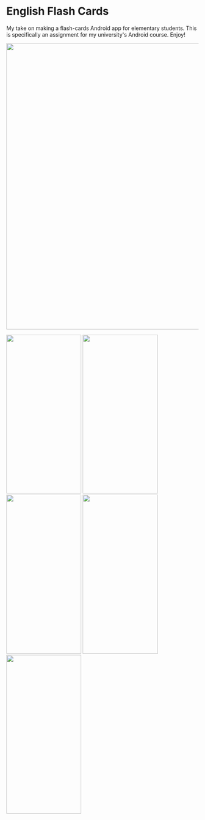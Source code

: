 # English Flash Cards
My take on making a flash-cards Android app for elementary students. This is specifically an assignment for my university's Android course. Enjoy!

<img src="https://user-images.githubusercontent.com/89265941/236645175-beb746f3-7b13-4edf-a8fa-0545e02c58d5.png"  width="1000" height="750">


<p float="center">
  <img src="https://user-images.githubusercontent.com/89265941/236644640-f3e06a00-db3d-4c34-ace3-ab558d079f0c.png"  width="196.375" height="416.5">

  <img src="https://user-images.githubusercontent.com/89265941/236644864-4b7e552a-5ad2-40c6-9325-62390547cb1f.png"  width="196.375" height="416.5">

  <img src="https://user-images.githubusercontent.com/89265941/236644941-23ddd288-7697-4a2a-bd0b-49b6c05fd99d.png"  width="196.375" height="416.5">

  <img src="https://user-images.githubusercontent.com/89265941/236644944-a0bd44f7-83f3-4541-b419-867de8f117a1.png"  width="196.375" height="416.5">

  <img src="https://user-images.githubusercontent.com/89265941/236644948-135227f4-ba1e-4e4c-83fb-7a29a1e42526.png"  width="196.375" height="416.5">

</p>


